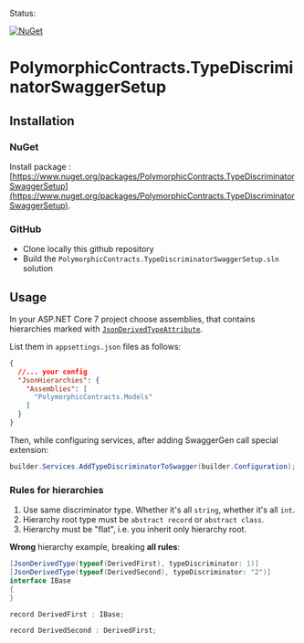 Status:

[![NuGet](https://img.shields.io/nuget/dt/PolymorphicContracts.TypeDiscriminatorSwaggerSetup.svg)](https://www.nuget.org/packages/PolymorphicContracts.TypeDiscriminatorSwaggerSetup/)

# PolymorphicContracts.TypeDiscriminatorSwaggerSetup

## Installation

### NuGet

Install package : [https://www.nuget.org/packages/PolymorphicContracts.TypeDiscriminatorSwaggerSetup](https://www.nuget.org/packages/PolymorphicContracts.TypeDiscriminatorSwaggerSetup).

### GitHub

- Clone locally this github repository
- Build the `PolymorphicContracts.TypeDiscriminatorSwaggerSetup.sln` solution

## Usage

In your ASP.NET Core 7 project choose assemblies, that contains hierarchies marked with [`JsonDerivedTypeAttribute`](https://learn.microsoft.com/en-us/dotnet/standard/serialization/system-text-json/polymorphism?pivots=dotnet-7-0).

List them in `appsettings.json` files as follows:

```json lines
{
  //... your config
  "JsonHierarchies": {
    "Assemblies": [
      "PolymorphicContracts.Models"
    ]
  }
}
```

Then, while configuring services, after adding SwaggerGen call special extension:

```csharp
builder.Services.AddTypeDiscriminatorToSwagger(builder.Configuration);
```

### Rules for hierarchies

1. Use same discriminator type. Whether it's all `string`, whether it's all `int`.
2. Hierarchy root type must be `abstract record` or `abstract class`.
3. Hierarchy must be "flat", i.e. you inherit only hierarchy root.

**Wrong** hierarchy example, breaking **all rules**:

```csharp
[JsonDerivedType(typeof(DerivedFirst), typeDiscriminator: 1)]
[JsonDerivedType(typeof(DerivedSecond), typeDiscriminator: "2")]
interface IBase
{
}

record DerivedFirst : IBase;

record DerivedSecond : DerivedFirst;
```